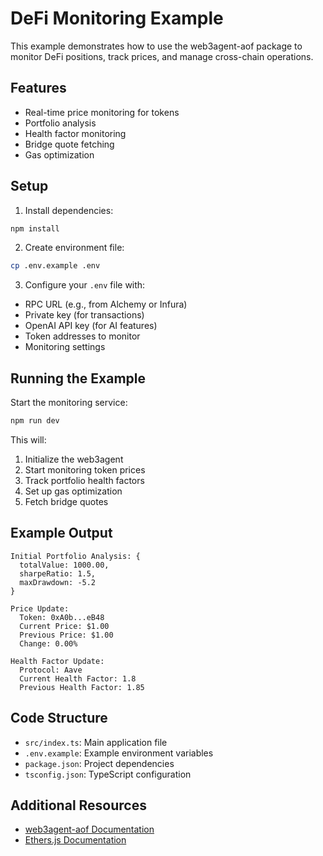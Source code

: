 # DeFi Monitoring Example

This example demonstrates how to use the web3agent-aof package to monitor DeFi positions, track prices, and manage cross-chain operations.

## Features

- Real-time price monitoring for tokens
- Portfolio analysis
- Health factor monitoring
- Bridge quote fetching
- Gas optimization

## Setup

1. Install dependencies:
```bash
npm install
```

2. Create environment file:
```bash
cp .env.example .env
```

3. Configure your `.env` file with:
- RPC URL (e.g., from Alchemy or Infura)
- Private key (for transactions)
- OpenAI API key (for AI features)
- Token addresses to monitor
- Monitoring settings

## Running the Example

Start the monitoring service:
```bash
npm run dev
```

This will:
1. Initialize the web3agent
2. Start monitoring token prices
3. Track portfolio health factors
4. Set up gas optimization
5. Fetch bridge quotes

## Example Output

```
Initial Portfolio Analysis: {
  totalValue: 1000.00,
  sharpeRatio: 1.5,
  maxDrawdown: -5.2
}

Price Update:
  Token: 0xA0b...eB48
  Current Price: $1.00
  Previous Price: $1.00
  Change: 0.00%

Health Factor Update:
  Protocol: Aave
  Current Health Factor: 1.8
  Previous Health Factor: 1.85
```

## Code Structure

- `src/index.ts`: Main application file
- `.env.example`: Example environment variables
- `package.json`: Project dependencies
- `tsconfig.json`: TypeScript configuration

## Additional Resources

- [web3agent-aof Documentation](https://github.com/Web3-Agent/onchain-framework)
- [Ethers.js Documentation](https://docs.ethers.org/v6/) 